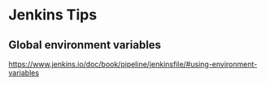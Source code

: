 # Jenkins Tips 

## Global environment variables 

https://www.jenkins.io/doc/book/pipeline/jenkinsfile/#using-environment-variables

